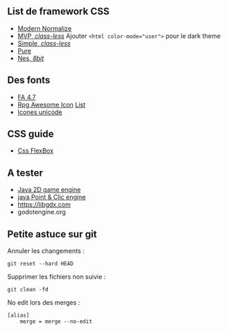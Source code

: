 

## List de framework CSS

- [Modern Normalize](https://github.com/sindresorhus/modern-normalize)
- [MVP, _class-less_](https://andybrewer.github.io/mvp/) Ajouter `<html color-mode="user">` pour le dark theme
- [Simple, _class-less_](https://simplecss.org/)
- [Pure](https://pure-css.github.io/)
- [Nes, _8bit_](https://nostalgic-css.github.io/NES.css/)

## Des fonts

- [FA 4.7](https://fontawesome.com/v4/icons/)
- [Rpg Awesome Icon](https://github.com/nagoshiashumari/Rpg-Awesome) [List](https://nagoshiashumari.github.io/Rpg-Awesome/)
- [Icones unicode](https://www.compart.com/en/unicode/category/So)

## CSS guide

- [Css FlexBox](https://css-tricks.com/snippets/css/a-guide-to-flexbox/)

## A tester

- [Java 2D game engine](https://litiengine.com/)
- [java Point & Clic engine](https://bladecoder.github.io/bladecoder-adventure-engine/)
- https://libgdx.com
- godotengine.org

## Petite astuce sur git

Annuler les changements :

~~~shell
git reset --hard HEAD
~~~

Supprimer les fichiers non suivie : 

~~~shell
git clean -fd
~~~

No edit lors des merges : 

~~~shell
[alias]
    merge = merge --no-edit
~~~
